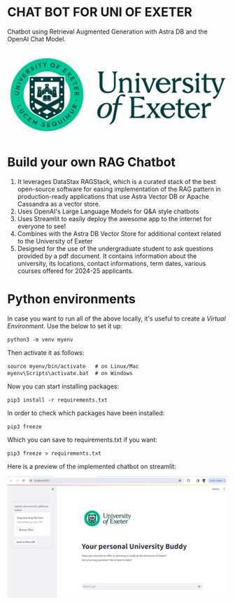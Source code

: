 # CHAT BOT FOR UNI OF EXETER
Chatbot using Retrieval Augmented Generation with Astra DB and the OpenAI Chat Model.

![codespace](./images/UniofExeterLogo.png)

# Build your own RAG Chatbot
1) It leverages DataStax RAGStack, which is a curated stack of the best open-source software for easing implementation of the RAG pattern in production-ready applications that use Astra Vector DB or Apache Cassandra as a vector store.
2) Uses OpenAI's Large Language Models for Q&A style chatbots
3) Uses Streamlit to easily deploy the awesome app to the internet for everyone to see!
4) Combines with the Astra DB Vector Store for additional context related to the University of Exeter
5) Designed for the use of the undergraduate student to ask questions provided by a pdf document. It contains information about the university, its locations, contact informations, term dates, various courses offered for 2024-25 applicants.
# Python environments
In case you want to run all of the above locally, it's useful to create a *Virtual Environment*. Use the below to set it up:
```
python3 -m venv myenv
```
Then activate it as follows:
```
source myenv/bin/activate   # on Linux/Mac
myenv\Scripts\activate.bat  # on Windows
```
Now you can start installing packages:
```
pip3 install -r requirements.txt
```
In order to check which packages have been installed:
```
pip3 freeze
```
Which you can save to requirements.txt if you want:
```
pip3 freeze > requirements.txt
```

Here is a preview of the implemented chatbot on streamlit:

![codespace](./images/streamlit.png)
